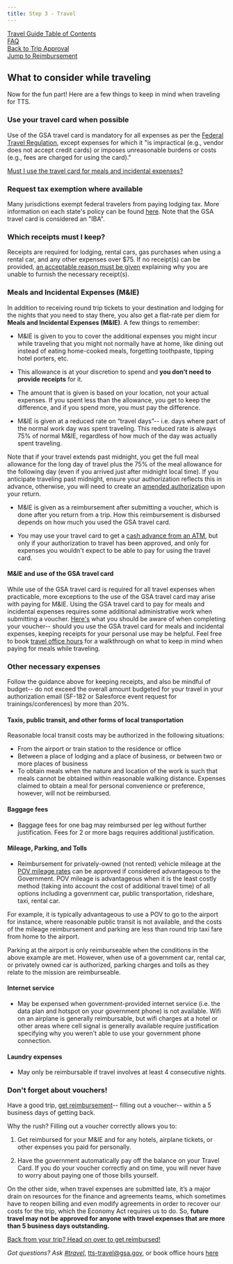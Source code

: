 ```yaml
---
title: Step 3 - Travel
---
```


[Travel Guide Table of Contents](/travel-guide-table-of-contents) <br>
[FAQ](/travel-guide-faq) <br>
[Back to Trip Approval](/travel-guide-1-book-travel) <br>
[Jump to Reimbursement](/travel-guide-3-reimbursement)

## What to consider while traveling

Now for the fun part! Here are a few things to keep in mind when traveling for TTS.

### Use your travel card when possible

Use of the GSA travel card is mandatory for all expenses as per the [Federal Travel Regulation](https://www.gsa.gov/policy-regulations/regulations/federal-travel-regulation-ftr?asset=101276#wp1091086), except expenses for which it "is impractical (e.g., vendor does not accept credit cards) or imposes unreasonable burdens or costs (e.g., fees are charged for using the card)."

[Must I use the travel card for meals and incidental expenses?](/#mie-and-use-of-the-gsa-travel-card)

### Request tax exemption where available

Many jurisdictions exempt federal travelers from paying lodging tax. More information on each state's policy can be found [here](https://www.gsa.gov/travel/plan-book/state-tax-exemption-information-for-government-charge-cards). Note that the GSA travel card is considered an "IBA".

### Which receipts must I keep?

Receipts are required for lodging, rental cars, gas purchases when using a rental car, and any other expenses over $75. If no receipt(s) can be provided, [an acceptable reason must be given](https://www.gsa.gov/policy-regulations/regulations/federal-travel-regulation-ftr?asset=107407#i1200751) explaining why you are unable to furnish the necessary receipt(s).

### Meals and Incidental Expenses (M&IE)

In addition to receiving round trip tickets to your destination and lodging for the nights that you need to stay there, you also get a flat-rate per diem for **Meals and Incidental Expenses (M&IE)**. A few things to remember:

* M&IE is given to you to cover the additional expenses you might incur while traveling that you might not normally have at home, like dining out instead of eating home-cooked meals, forgetting toothpaste, tipping hotel porters, etc.

* This allowance is at your discretion to spend and **you don’t need to provide receipts** for it.

* The amount that is given is based on your location, not your actual expenses. If you spent less than the allowance, you get to keep the difference, and if you spend more, you must pay the difference.

* M&IE is given at a reduced rate on “travel days”-- i.e. days where part of the normal work day was spent traveling. This reduced rate is always 75% of normal M&IE, regardless of how much of the day was actually spent traveling.

Note that if your travel extends past midnight, you get the full meal allowance for the long day of travel plus the 75% of the meal allowance for the following day (even if you arrived just after midnight local time). If you anticipate traveling past midnight, ensure your authorization reflects this in advance, otherwise, you will need to create an [amended authorization](/travel-guide-A-amended-authorization) upon your return.

* M&IE is given as a reimbursement after submitting a voucher, which is done after you return from a trip. How this reimbursement is disbursed depends on how much you used the GSA travel card.

* You may use your travel card to get a [cash advance from an ATM](https://insite.gsa.gov/cdnstatic/OAS_5735.1_Travel_Advances_%28Policy%29_%28Signed_on_October_2__2015%29.pdf), but only if your authorization to travel has been approved, and only for expenses you wouldn't expect to be able to pay for using the travel card.

#### M&IE and use of the GSA travel card

While use of the GSA travel card is required for all travel expenses when practicable, more exceptions to the use of the GSA travel card may arise with paying for M&IE. Using the GSA travel card to pay for meals and incidental expenses requires some additional administrative work when submitting a voucher. [Here's](/travel-guide-4-reimbursement/#meals-paid-on-the-travel-card) what you should be aware of when completing your voucher-- should you use the GSA travel card for meals and incidental expenses, keeping receipts for your personal use may be helpful. Feel free to book [travel office hours](https://sites.google.com/a/gsa.gov/tts-office-hours/) for a walkthrough on what to keep in mind when paying for meals while traveling.

### Other necessary expenses

Follow the guidance above for keeping receipts, and also be mindful of budget-- do not exceed the overall amount budgeted for your travel in your authorization email (SF-182 or Salesforce event request for trainings/conferences) by more than 20%.

#### Taxis, public transit, and other forms of local transportation

Reasonable local transit costs may be authorized in the following situations:

* From the airport or train station to the residence or office
* Between a place of lodging and a place of business, or between two or more places of business
* To obtain meals when the nature and location of the work is such that meals cannot be obtained within reasonable walking distance. Expenses claimed to obtain a meal for personal convenience or preference, however, will not be reimbursed.

#### Baggage fees

* Baggage fees for one bag may reimbursed per leg without further justification. Fees for 2 or more bags requires additional justification.

#### Mileage, Parking, and Tolls

* Reimbursement for privately-owned (not rented) vehicle mileage at the [POV mileage rates](https://www.gsa.gov/travel/plan-book/transportation-airfare-rates-pov-rates/privately-owned-vehicle-pov-mileage-reimbursement-rates) can be approved if considered advantageous to the Government. POV mileage is advantageous when it is the least costly method (taking into account the cost of additional travel time) of all options including a government car, public transportation, rideshare, taxi, rental car. 

For example, it is typically advantageous to use a POV to go to the airport for instance, where reasonable public transit is not available, and the costs of the mileage reimbursement and parking are less than round trip taxi fare from home to the airport.

Parking at the airport is only reimburseable when the conditions in the above example are met. However, when use of a government car, rental car, or privately owned car is authorized, parking charges and tolls as they relate to the mission are reimburseable.

#### Internet service

* May be expensed when government-provided internet service (i.e. the data plan and hotspot on your government phone) is not available. Wifi on an airplane is generally reimbursable, but wifi charges at a hotel or other areas where cell signal is generally available require justification specifying why you weren't able to use your government phone connection.

#### Laundry expenses

* May only be reimbursable if travel involves at least 4 consecutive nights.

### Don't forget about vouchers!

Have a good trip, [get reimbursement](/travel-guide-5-reimbursement)-- filling out a voucher-- within a 5 business days of getting back.

Why the rush? Filling out a voucher correctly allows you to:

1. Get reimbursed for your M&IE and for any hotels, airplane tickets, or other expenses you paid for personally.

2. Have the government automatically pay off the balance on your Travel Card. If you do your voucher correctly and on time, you will never have to worry about paying one of those bills yourself.

On the other side, when travel expenses are submitted late, it’s a major drain on resources for the finance and agreements teams, which sometimes have to reopen billing and even modify agreements in order to recover our costs for the trip, which the Economy Act requires us to do. So, **future travel may not be approved for anyone with travel expenses that are more than 5 business days outstanding.**

[Back from your trip? Head on over to get reimbursed!](/travel-guide-5-reimbursement)

*Got questions? Ask [#travel](https://gsa-tts.slack.com/messages/travel)*, [tts-travel@gsa.gov](mailto:tts-travel@gsa.gov), or book office hours [here](https://sites.google.com/a/gsa.gov/tts-office-hours/)

